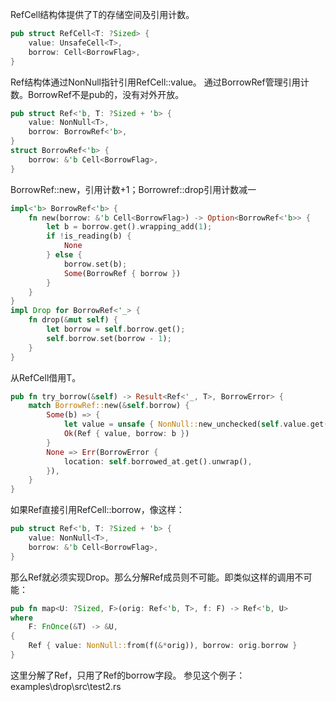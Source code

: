 RefCell结构体提供了T的存储空间及引用计数。
```rust
pub struct RefCell<T: ?Sized> {
    value: UnsafeCell<T>,
    borrow: Cell<BorrowFlag>,
}
```

Ref结构体通过NonNull<T>指针引用RefCell::value。
通过BorrowRef管理引用计数。BorrowRef不是pub的，没有对外开放。
```rust
pub struct Ref<'b, T: ?Sized + 'b> {
    value: NonNull<T>,
    borrow: BorrowRef<'b>,
}
struct BorrowRef<'b> {
    borrow: &'b Cell<BorrowFlag>,
}
```

BorrowRef::new，引用计数+1；Borrowref::drop引用计数减一
```rust
impl<'b> BorrowRef<'b> {
    fn new(borrow: &'b Cell<BorrowFlag>) -> Option<BorrowRef<'b>> {
        let b = borrow.get().wrapping_add(1);
        if !is_reading(b) {
            None
        } else {
            borrow.set(b);
            Some(BorrowRef { borrow })
        }
    }
}
impl Drop for BorrowRef<'_> {
    fn drop(&mut self) {
        let borrow = self.borrow.get();
        self.borrow.set(borrow - 1);
    }
}
```

从RefCell借用T。
```rust
pub fn try_borrow(&self) -> Result<Ref<'_, T>, BorrowError> {
    match BorrowRef::new(&self.borrow) {
        Some(b) => {
            let value = unsafe { NonNull::new_unchecked(self.value.get()) };
            Ok(Ref { value, borrow: b })
        }
        None => Err(BorrowError {
            location: self.borrowed_at.get().unwrap(),
        }),
    }
}
```

如果Ref直接引用RefCell::borrow，像这样：
```rust
pub struct Ref<'b, T: ?Sized + 'b> {
    value: NonNull<T>,
    borrow: &'b Cell<BorrowFlag>,
}
```
那么Ref就必须实现Drop。那么分解Ref成员则不可能。即类似这样的调用不可能：
```rust
pub fn map<U: ?Sized, F>(orig: Ref<'b, T>, f: F) -> Ref<'b, U>
where
    F: FnOnce(&T) -> &U,
{
    Ref { value: NonNull::from(f(&*orig)), borrow: orig.borrow }
}
```
这里分解了Ref，只用了Ref的borrow字段。
参见这个例子：examples\drop\src\test2.rs
